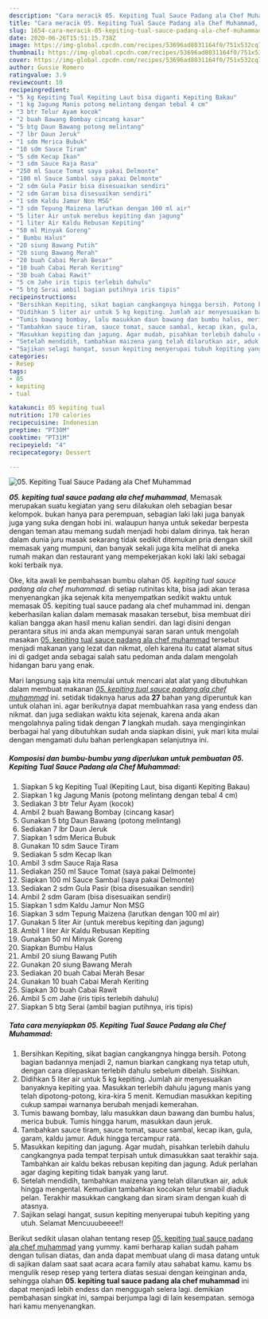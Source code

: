 ```yaml
---
description: "Cara meracik 05. Kepiting Tual Sauce Padang ala Chef Muhammad, Lezat Sekali"
title: "Cara meracik 05. Kepiting Tual Sauce Padang ala Chef Muhammad, Lezat Sekali"
slug: 1654-cara-meracik-05-kepiting-tual-sauce-padang-ala-chef-muhammad-lezat-sekali
date: 2020-06-26T15:51:15.738Z
image: https://img-global.cpcdn.com/recipes/53696ad8031164f0/751x532cq70/05-kepiting-tual-sauce-padang-ala-chef-muhammad-foto-resep-utama.jpg
thumbnail: https://img-global.cpcdn.com/recipes/53696ad8031164f0/751x532cq70/05-kepiting-tual-sauce-padang-ala-chef-muhammad-foto-resep-utama.jpg
cover: https://img-global.cpcdn.com/recipes/53696ad8031164f0/751x532cq70/05-kepiting-tual-sauce-padang-ala-chef-muhammad-foto-resep-utama.jpg
author: Gussie Romero
ratingvalue: 3.9
reviewcount: 10
recipeingredient:
- "5 kg Kepiting Tual Kepiting Laut bisa diganti Kepiting Bakau"
- "1 kg Jagung Manis potong melintang dengan tebal 4 cm"
- "3 btr Telur Ayam kocok"
- "2 buah Bawang Bombay cincang kasar"
- "5 btg Daun Bawang potong melintang"
- "7 lbr Daun Jeruk"
- "1 sdm Merica Bubuk"
- "10 sdm Sauce Tiram"
- "5 sdm Kecap Ikan"
- "3 sdm Sauce Raja Rasa"
- "250 ml Sauce Tomat saya pakai Delmonte"
- "100 ml Sauce Sambal saya pakai Delmonte"
- "2 sdm Gula Pasir bisa disesuaikan sendiri"
- "2 sdm Garam bisa disesuaikan sendiri"
- "1 sdm Kaldu Jamur Non MSG"
- "3 sdm Tepung Maizena larutkan dengan 100 ml air"
- "5 liter Air untuk merebus kepiting dan jagung"
- "1 liter Air Kaldu Rebusan Kepiting"
- "50 ml Minyak Goreng"
- " Bumbu Halus"
- "20 siung Bawang Putih"
- "20 siung Bawang Merah"
- "20 buah Cabai Merah Besar"
- "10 buah Cabai Merah Keriting"
- "30 buah Cabai Rawit"
- "5 cm Jahe iris tipis terlebih dahulu"
- "5 btg Serai ambil bagian putihnya iris tipis"
recipeinstructions:
- "Bersihkan Kepiting, sikat bagian cangkangnya hingga bersih. Potong bagian badannya menjadi 2, namun biarkan cangkang nya tetap utuh, dengan cara dilepaskan terlebih dahulu sebelum dibelah. Sisihkan."
- "Didihkan 5 liter air untuk 5 kg kepiting. Jumlah air menyesuaikan banyaknya kepiting yaa. Masukkan terlebih dahulu jagung manis yang telah dipotong-potong, kira-kira 5 menit. Kemudian masukkan kepiting cukup sampai warnanya berubah menjadi kemerahan."
- "Tumis bawang bombay, lalu masukkan daun bawang dan bumbu halus, merica bubuk. Tumis hingga harum, masukkan daun jeruk."
- "Tambahkan sauce tiram, sauce tomat, sauce sambal, kecap ikan, gula, garam, kaldu jamur. Aduk hingga tercampur rata."
- "Masukkan kepiting dan jagung. Agar mudah, pisahkan terlebih dahulu cangkangnya pada tempat terpisah untuk dimasukkan saat terakhir saja. Tambahkan air kaldu bekas rebusan kepiting dan jagung. Aduk perlahan agar daging kepiting tidak banyak yang larut."
- "Setelah mendidih, tambahkan maizena yang telah dilarutkan air, aduk hingga mengental. Kemudian tambahkan kocokan telur smabil diaduk pelan. Terakhir masukkan cangkang dan siram siram dengan kuah di atasnya."
- "Sajikan selagi hangat, susun kepiting menyerupai tubuh kepiting yang utuh. Selamat Mencuuubeeee!!"
categories:
- Resep
tags:
- 05
- kepiting
- tual

katakunci: 05 kepiting tual 
nutrition: 170 calories
recipecuisine: Indonesian
preptime: "PT30M"
cooktime: "PT31M"
recipeyield: "4"
recipecategory: Dessert

---
```



![05. Kepiting Tual Sauce Padang ala Chef Muhammad](https://img-global.cpcdn.com/recipes/53696ad8031164f0/751x532cq70/05-kepiting-tual-sauce-padang-ala-chef-muhammad-foto-resep-utama.jpg)

<b><i>05. kepiting tual sauce padang ala chef muhammad</i></b>, Memasak merupakan suatu kegiatan yang seru dilakukan oleh sebagian besar kelompok. bukan hanya para perempuan, sebagian laki laki juga banyak juga yang suka dengan hobi ini. walaupun hanya untuk sekedar berpesta dengan teman atau memang sudah menjadi hobi dalam dirinya. tak heran dalam dunia juru masak sekarang tidak sedikit ditemukan pria dengan skill memasak yang mumpuni, dan banyak sekali juga kita melihat di aneka rumah makan dan restaurant yang mempekerjakan koki laki laki sebagai koki terbaik nya.

Oke, kita awali ke pembahasan bumbu olahan <i>05. kepiting tual sauce padang ala chef muhammad</i>. di setiap rutinitas kita, bisa jadi akan terasa menyenangkan jika sejenak kita menyempatkan sedikit waktu untuk memasak 05. kepiting tual sauce padang ala chef muhammad ini. dengan keberhasilan kalian dalam memasak masakan tersebut, bisa membuat diri kalian bangga akan hasil menu kalian sendiri. dan lagi disini dengan perantara situs ini anda akan mempunyai saran saran untuk mengolah masakan <u>05. kepiting tual sauce padang ala chef muhammad</u> tersebut menjadi makanan yang lezat dan nikmat, oleh karena itu catat alamat situs ini di gadget anda sebagai salah satu pedoman anda dalam mengolah hidangan baru yang enak.




Mari langsung saja kita memulai untuk mencari alat alat yang dibutuhkan dalam membuat makanan <u><i>05. kepiting tual sauce padang ala chef muhammad</i></u> ini. setidak tidaknya harus ada <b>27</b> bahan yang diperuntuk kan untuk olahan ini. agar berikutnya dapat membuahkan rasa yang endess dan nikmat. dan juga sediakan waktu kita sejenak, karena anda akan mengolahnya paling tidak dengan <b>7</b> langkah mudah. saya menginginkan berbagai hal yang dibutuhkan sudah anda siapkan disini, yuk mari kita mulai dengan mengamati dulu bahan perlengkapan selanjutnya ini.

<!--inarticleads1-->

##### Komposisi dan bumbu-bumbu yang diperlukan untuk pembuatan 05. Kepiting Tual Sauce Padang ala Chef Muhammad:

1. Siapkan 5 kg Kepiting Tual (Kepiting Laut, bisa diganti Kepiting Bakau)
1. Siapkan 1 kg Jagung Manis (potong melintang dengan tebal 4 cm)
1. Sediakan 3 btr Telur Ayam (kocok)
1. Ambil 2 buah Bawang Bombay (cincang kasar)
1. Gunakan 5 btg Daun Bawang (potong melintang)
1. Sediakan 7 lbr Daun Jeruk
1. Siapkan 1 sdm Merica Bubuk
1. Gunakan 10 sdm Sauce Tiram
1. Sediakan 5 sdm Kecap Ikan
1. Ambil 3 sdm Sauce Raja Rasa
1. Sediakan 250 ml Sauce Tomat (saya pakai Delmonte)
1. Siapkan 100 ml Sauce Sambal (saya pakai Delmonte)
1. Sediakan 2 sdm Gula Pasir (bisa disesuaikan sendiri)
1. Ambil 2 sdm Garam (bisa disesuaikan sendiri)
1. Siapkan 1 sdm Kaldu Jamur Non MSG
1. Siapkan 3 sdm Tepung Maizena (larutkan dengan 100 ml air)
1. Gunakan 5 liter Air (untuk merebus kepiting dan jagung)
1. Ambil 1 liter Air Kaldu Rebusan Kepiting
1. Gunakan 50 ml Minyak Goreng
1. Siapkan  Bumbu Halus
1. Ambil 20 siung Bawang Putih
1. Gunakan 20 siung Bawang Merah
1. Sediakan 20 buah Cabai Merah Besar
1. Gunakan 10 buah Cabai Merah Keriting
1. Siapkan 30 buah Cabai Rawit
1. Ambil 5 cm Jahe (iris tipis terlebih dahulu)
1. Siapkan 5 btg Serai (ambil bagian putihnya, iris tipis)




<!--inarticleads2-->

##### Tata cara menyiapkan 05. Kepiting Tual Sauce Padang ala Chef Muhammad:

1. Bersihkan Kepiting, sikat bagian cangkangnya hingga bersih. Potong bagian badannya menjadi 2, namun biarkan cangkang nya tetap utuh, dengan cara dilepaskan terlebih dahulu sebelum dibelah. Sisihkan.
1. Didihkan 5 liter air untuk 5 kg kepiting. Jumlah air menyesuaikan banyaknya kepiting yaa. Masukkan terlebih dahulu jagung manis yang telah dipotong-potong, kira-kira 5 menit. Kemudian masukkan kepiting cukup sampai warnanya berubah menjadi kemerahan.
1. Tumis bawang bombay, lalu masukkan daun bawang dan bumbu halus, merica bubuk. Tumis hingga harum, masukkan daun jeruk.
1. Tambahkan sauce tiram, sauce tomat, sauce sambal, kecap ikan, gula, garam, kaldu jamur. Aduk hingga tercampur rata.
1. Masukkan kepiting dan jagung. Agar mudah, pisahkan terlebih dahulu cangkangnya pada tempat terpisah untuk dimasukkan saat terakhir saja. Tambahkan air kaldu bekas rebusan kepiting dan jagung. Aduk perlahan agar daging kepiting tidak banyak yang larut.
1. Setelah mendidih, tambahkan maizena yang telah dilarutkan air, aduk hingga mengental. Kemudian tambahkan kocokan telur smabil diaduk pelan. Terakhir masukkan cangkang dan siram siram dengan kuah di atasnya.
1. Sajikan selagi hangat, susun kepiting menyerupai tubuh kepiting yang utuh. Selamat Mencuuubeeee!!




Berikut sedikit ulasan olahan tentang resep <u>05. kepiting tual sauce padang ala chef muhammad</u> yang yummy. kami berharap kalian sudah paham dengan tulisan diatas, dan anda dapat membuat ulang di masa datang untuk di sajikan dalam saat saat acara acara family atau sahabat kamu. kamu bs mengulik resep resep yang tertera diatas sesuai dengan keinginan anda, sehingga olahan <b>05. kepiting tual sauce padang ala chef muhammad</b> ini dapat menjadi lebih endess dan menggugah selera lagi. demikian pembahasan singkat ini, sampai berjumpa lagi di lain kesempatan. semoga hari kamu menyenangkan.
